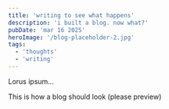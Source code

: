 ```yaml
---
title: 'writing to see what happens'
description: 'i built a blog. now what?'
pubDate: 'mar 16 2025'
heroImage: '/blog-placeholder-2.jpg'
tags:
  - 'thoughts'
  - 'writing'
---
```


Lorus ipsum...

This is how a blog should look (please preview)
